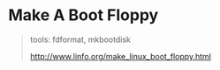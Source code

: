 # Make A Boot Floppy

> tools: fdformat, mkbootdisk
>
> <http://www.linfo.org/make_linux_boot_floppy.html>

## 